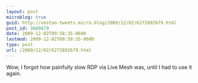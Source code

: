 ```yaml
---
layout: post
microblog: true
guid: http://vmstan-tweets.micro.blog/2009/12/02/6272892679.html
post_id: 3049479
date: 2009-12-02T09:58:35-0600
lastmod: 2009-12-02T09:58:35-0600
type: post
url: /2009/12/02/6272892679.html
---
```

Wow, I forgot how painfully slow RDP via Live Mesh was, until I had to use it again.
